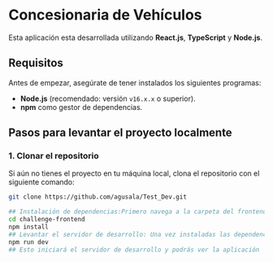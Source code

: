 # Concesionaria de Vehículos

Esta aplicación esta desarrollada utilizando **React.js**, **TypeScript** y **Node.js**.

## Requisitos

Antes de empezar, asegúrate de tener instalados los siguientes programas:

- **Node.js** (recomendado: versión `v16.x.x` o superior).
- **npm** como gestor de dependencias.

## Pasos para levantar el proyecto localmente

### 1. Clonar el repositorio

Si aún no tienes el proyecto en tu máquina local, clona el repositorio con el siguiente comando:

```bash
git clone https://github.com/agusala/Test_Dev.git

## Instalación de dependencias:Primero navega a la carpeta del frontend (challenge-frontend) y luego instala las dependencias:
cd challenge-frontend
npm install
## Levantar el servidor de desarrollo: Una vez instaladas las dependencias, ejecuta el siguiente comando para levantar el proyecto
npm run dev
## Esto iniciará el servidor de desarrollo y podrás ver la aplicación
```
